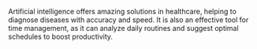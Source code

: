 Artificial intelligence offers amazing solutions in healthcare, helping to diagnose diseases with accuracy and speed. It is also an effective tool for time management, as it can analyze daily routines and suggest optimal schedules to boost productivity.
